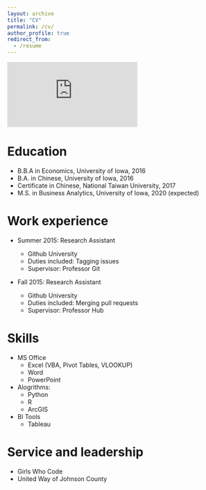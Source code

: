 ```yaml
---
layout: archive
title: "CV"
permalink: /cv/
author_profile: true
redirect_from:
  - /resume
---
```


<embed src="https://github.com/newing21/newing21.github.io/blob/master/files/Resume%20-%20Nathan%20Ewing.pdf" />

Education
======
* B.B.A in Economics, University of Iowa, 2016
* B.A. in Chinese, University of Iowa, 2016
* Certificate in Chinese, National Taiwan University, 2017
* M.S. in Business Analytics, University of Iowa, 2020 (expected)


Work experience
======
* Summer 2015: Research Assistant
  * Github University
  * Duties included: Tagging issues
  * Supervisor: Professor Git

* Fall 2015: Research Assistant
  * Github University
  * Duties included: Merging pull requests
  * Supervisor: Professor Hub
  
Skills
======
* MS Office
  * Excel (VBA, Pivot Tables, VLOOKUP)
  * Word
  * PowerPoint
* Alogrithms:
  * Python
  * R
  * ArcGIS
* BI Tools
  * Tableau
 
Service and leadership
======
* Girls Who Code
* United Way of Johnson County
